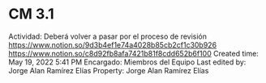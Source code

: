 # CM 3.1

Actividad: Deberá volver a pasar por el proceso de revisión https://www.notion.so/9d3b4ef1e74a4028b85cb2cf1c30b926 https://www.notion.so/c8d92fb8afa7421b81f8cdd652b6f100 
Created time: May 19, 2022 5:41 PM
Encargado: Miembros del Equipo
Last edited by: Jorge Alan Ramírez Elías
Property: Jorge Alan Ramírez Elías